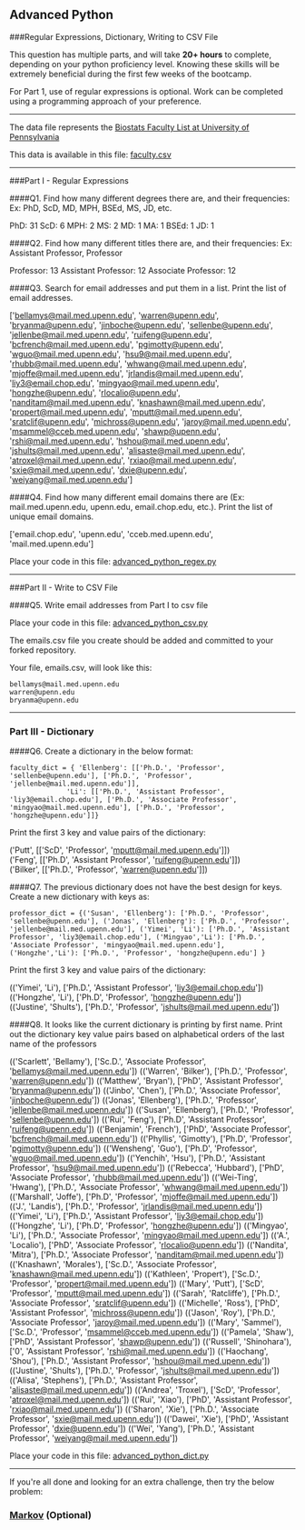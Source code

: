 ## Advanced Python    

###Regular Expressions, Dictionary, Writing to CSV File  

This question has multiple parts, and will take **20+ hours** to complete, depending on your python proficiency level.  Knowing these skills will be extremely beneficial during the first few weeks of the bootcamp.

For Part 1, use of regular expressions is optional.  Work can be completed using a programming approach of your preference. 

---

The data file represents the [Biostats Faculty List at University of Pennsylvania](http://www.med.upenn.edu/cceb/biostat/faculty.shtml)

This data is available in this file:  [faculty.csv](python/faculty.csv)

--- 

###Part I - Regular Expressions  


####Q1. Find how many different degrees there are, and their frequencies: Ex:  PhD, ScD, MD, MPH, BSEd, MS, JD, etc.

PhD: 31 
ScD: 6
MPH: 2
MS: 2
MD: 1
MA: 1
BSEd: 1
JD: 1

####Q2. Find how many different titles there are, and their frequencies:  Ex:  Assistant Professor, Professor

Professor: 13
Assistant Professor: 12
Associate Professor: 12

####Q3. Search for email addresses and put them in a list.  Print the list of email addresses.

['bellamys@mail.med.upenn.edu', 'warren@upenn.edu', 'bryanma@upenn.edu', 'jinboche@upenn.edu', 'sellenbe@upenn.edu', 'jellenbe@mail.med.upenn.edu', 'ruifeng@upenn.edu', 'bcfrench@mail.med.upenn.edu', 'pgimotty@upenn.edu', 'wguo@mail.med.upenn.edu', 'hsu9@mail.med.upenn.edu', 'rhubb@mail.med.upenn.edu', 'whwang@mail.med.upenn.edu', 'mjoffe@mail.med.upenn.edu', 'jrlandis@mail.med.upenn.edu', 'liy3@email.chop.edu', 'mingyao@mail.med.upenn.edu', 'hongzhe@upenn.edu', 'rlocalio@upenn.edu', 'nanditam@mail.med.upenn.edu', 'knashawn@mail.med.upenn.edu', 'propert@mail.med.upenn.edu', 'mputt@mail.med.upenn.edu', 'sratclif@upenn.edu', 'michross@upenn.edu', 'jaroy@mail.med.upenn.edu', 'msammel@cceb.med.upenn.edu', 'shawp@upenn.edu', 'rshi@mail.med.upenn.edu', 'hshou@mail.med.upenn.edu', 'jshults@mail.med.upenn.edu', 'alisaste@mail.med.upenn.edu', 'atroxel@mail.med.upenn.edu', 'rxiao@mail.med.upenn.edu', 'sxie@mail.med.upenn.edu', 'dxie@upenn.edu', 'weiyang@mail.med.upenn.edu']

####Q4. Find how many different email domains there are (Ex:  mail.med.upenn.edu, upenn.edu, email.chop.edu, etc.).  Print the list of unique email domains.

['email.chop.edu', 'upenn.edu', 'cceb.med.upenn.edu', 'mail.med.upenn.edu']

Place your code in this file: [advanced_python_regex.py](python/advanced_python_regex.py)

---

###Part II - Write to CSV File

####Q5.  Write email addresses from Part I to csv file

Place your code in this file: [advanced_python_csv.py](python/advanced_python_csv.py)

The emails.csv file you create should be added and committed to your forked repository.

Your file, emails.csv, will look like this:
```
bellamys@mail.med.upenn.edu
warren@upenn.edu
bryanma@upenn.edu
```

---

### Part III - Dictionary

####Q6.  Create a dictionary in the below format:
```
faculty_dict = { 'Ellenberg': [['Ph.D.', 'Professor', 'sellenbe@upenn.edu'], ['Ph.D.', 'Professor', 'jellenbe@mail.med.upenn.edu']],
              'Li': [['Ph.D.', 'Assistant Professor', 'liy3@email.chop.edu'], ['Ph.D.', 'Associate Professor', 'mingyao@mail.med.upenn.edu'], ['Ph.D.', 'Professor', 'hongzhe@upenn.edu']]}
```
Print the first 3 key and value pairs of the dictionary:

('Putt', [['ScD', 'Professor', 'mputt@mail.med.upenn.edu']])  
('Feng', [['Ph.D', 'Assistant Professor', 'ruifeng@upenn.edu']])  
('Bilker', [['Ph.D.', 'Professor', 'warren@upenn.edu']])    

####Q7.  The previous dictionary does not have the best design for keys.  Create a new dictionary with keys as:

```
professor_dict = {('Susan', 'Ellenberg'): ['Ph.D.', 'Professor', 'sellenbe@upenn.edu'], ('Jonas', 'Ellenberg'): ['Ph.D.', 'Professor', 'jellenbe@mail.med.upenn.edu'], ('Yimei', 'Li'): ['Ph.D.', 'Assistant Professor', 'liy3@email.chop.edu'], ('Mingyao','Li'): ['Ph.D.', 'Associate Professor', 'mingyao@mail.med.upenn.edu'], ('Hongzhe','Li'): ['Ph.D.', 'Professor', 'hongzhe@upenn.edu'] }
```

Print the first 3 key and value pairs of the dictionary:

(('Yimei', 'Li'), ['Ph.D.', 'Assistant Professor', 'liy3@email.chop.edu'])  
(('Hongzhe', 'Li'), ['Ph.D', 'Professor', 'hongzhe@upenn.edu'])  
(('Justine', 'Shults'), ['Ph.D.', 'Professor', 'jshults@mail.med.upenn.edu'])  

####Q8.  It looks like the current dictionary is printing by first name.  Print out the dictionary key value pairs based on alphabetical orders of the last name of the professors

(('Scarlett', 'Bellamy'), ['Sc.D.', 'Associate Professor', 'bellamys@mail.med.upenn.edu'])
(('Warren', 'Bilker'), ['Ph.D.', 'Professor', 'warren@upenn.edu'])
(('Matthew', 'Bryan'), ['PhD', 'Assistant Professor', 'bryanma@upenn.edu'])
(('Jinbo', 'Chen'), ['Ph.D.', 'Associate Professor', 'jinboche@upenn.edu'])
(('Jonas', 'Ellenberg'), ['Ph.D.', 'Professor', 'jellenbe@mail.med.upenn.edu'])
(('Susan', 'Ellenberg'), ['Ph.D.', 'Professor', 'sellenbe@upenn.edu'])
(('Rui', 'Feng'), ['Ph.D', 'Assistant Professor', 'ruifeng@upenn.edu'])
(('Benjamin', 'French'), ['PhD', 'Associate Professor', 'bcfrench@mail.med.upenn.edu'])
(('Phyllis', 'Gimotty'), ['Ph.D', 'Professor', 'pgimotty@upenn.edu'])
(('Wensheng', 'Guo'), ['Ph.D', 'Professor', 'wguo@mail.med.upenn.edu'])
(('Yenchih', 'Hsu'), ['Ph.D.', 'Assistant Professor', 'hsu9@mail.med.upenn.edu'])
(('Rebecca', 'Hubbard'), ['PhD', 'Associate Professor', 'rhubb@mail.med.upenn.edu'])
(('Wei-Ting', 'Hwang'), ['Ph.D.', 'Associate Professor', 'whwang@mail.med.upenn.edu'])
(('Marshall', 'Joffe'), ['Ph.D', 'Professor', 'mjoffe@mail.med.upenn.edu'])
(('J.', 'Landis'), ['Ph.D.', 'Professor', 'jrlandis@mail.med.upenn.edu'])
(('Yimei', 'Li'), ['Ph.D.', 'Assistant Professor', 'liy3@email.chop.edu'])
(('Hongzhe', 'Li'), ['Ph.D', 'Professor', 'hongzhe@upenn.edu'])
(('Mingyao', 'Li'), ['Ph.D.', 'Associate Professor', 'mingyao@mail.med.upenn.edu'])
(('A.', 'Localio'), ['PhD', 'Associate Professor', 'rlocalio@upenn.edu'])
(('Nandita', 'Mitra'), ['Ph.D.', 'Associate Professor', 'nanditam@mail.med.upenn.edu'])
(('Knashawn', 'Morales'), ['Sc.D.', 'Associate Professor', 'knashawn@mail.med.upenn.edu'])
(('Kathleen', 'Propert'), ['Sc.D.', 'Professor', 'propert@mail.med.upenn.edu'])
(('Mary', 'Putt'), ['ScD', 'Professor', 'mputt@mail.med.upenn.edu'])
(('Sarah', 'Ratcliffe'), ['Ph.D.', 'Associate Professor', 'sratclif@upenn.edu'])
(('Michelle', 'Ross'), ['PhD', 'Assistant Professor', 'michross@upenn.edu'])
(('Jason', 'Roy'), ['Ph.D.', 'Associate Professor', 'jaroy@mail.med.upenn.edu'])
(('Mary', 'Sammel'), ['Sc.D.', 'Professor', 'msammel@cceb.med.upenn.edu'])
(('Pamela', 'Shaw'), ['PhD', 'Assistant Professor', 'shawp@upenn.edu'])
(('Russell', 'Shinohara'), ['0', 'Assistant Professor', 'rshi@mail.med.upenn.edu'])
(('Haochang', 'Shou'), ['Ph.D.', 'Assistant Professor', 'hshou@mail.med.upenn.edu'])
(('Justine', 'Shults'), ['Ph.D.', 'Professor', 'jshults@mail.med.upenn.edu'])
(('Alisa', 'Stephens'), ['Ph.D.', 'Assistant Professor', 'alisaste@mail.med.upenn.edu'])
(('Andrea', 'Troxel'), ['ScD', 'Professor', 'atroxel@mail.med.upenn.edu'])
(('Rui', 'Xiao'), ['PhD', 'Assistant Professor', 'rxiao@mail.med.upenn.edu'])
(('Sharon', 'Xie'), ['Ph.D.', 'Associate Professor', 'sxie@mail.med.upenn.edu'])
(('Dawei', 'Xie'), ['PhD', 'Assistant Professor', 'dxie@upenn.edu'])
(('Wei', 'Yang'), ['Ph.D.', 'Assistant Professor', 'weiyang@mail.med.upenn.edu'])

Place your code in this file: [advanced_python_dict.py](python/advanced_python_dict.py)

--- 

If you're all done and looking for an extra challenge, then try the below problem:  

### [Markov](python/markov.py) (Optional)

